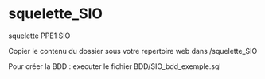 # squelette_SIO
squelette PPE1 SIO

Copier le contenu du dossier sous votre repertoire web dans /squelette_SIO

Pour créer la BDD : executer le fichier BDD/SIO_bdd_exemple.sql
